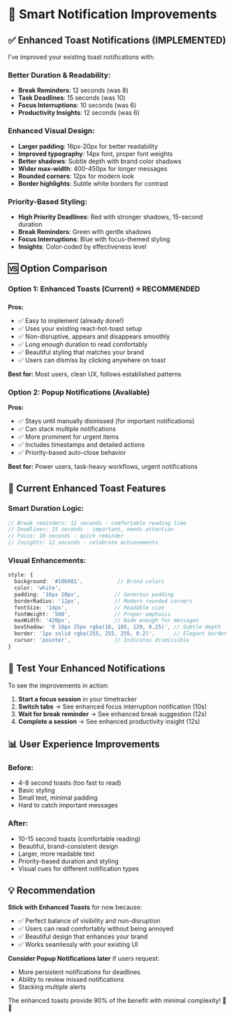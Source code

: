# 🔔 Smart Notification Improvements

## ✅ **Enhanced Toast Notifications (IMPLEMENTED)**

I've improved your existing toast notifications with:

### **Better Duration & Readability:**

- **Break Reminders**: 12 seconds (was 8)
- **Task Deadlines**: 15 seconds (was 10)  
- **Focus Interruptions**: 10 seconds (was 6)
- **Productivity Insights**: 12 seconds (was 6)

### **Enhanced Visual Design:**

- **Larger padding**: 16px-20px for better readability
- **Improved typography**: 14px font, proper font weights
- **Better shadows**: Subtle depth with brand color shadows
- **Wider max-width**: 400-450px for longer messages
- **Rounded corners**: 12px for modern look
- **Border highlights**: Subtle white borders for contrast

### **Priority-Based Styling:**

- **High Priority Deadlines**: Red with stronger shadows, 15-second duration
- **Break Reminders**: Green with gentle shadows
- **Focus Interruptions**: Blue with focus-themed styling
- **Insights**: Color-coded by effectiveness level

## 🆚 **Option Comparison**

### **Option 1: Enhanced Toasts (Current) ⭐ RECOMMENDED**

**Pros:**

- ✅ Easy to implement (already done!)
- ✅ Uses your existing react-hot-toast setup
- ✅ Non-disruptive, appears and disappears smoothly
- ✅ Long enough duration to read comfortably
- ✅ Beautiful styling that matches your brand
- ✅ Users can dismiss by clicking anywhere on toast

**Best for:** Most users, clean UX, follows established patterns

### **Option 2: Popup Notifications (Available)**

**Pros:**

- ✅ Stays until manually dismissed (for important notifications)
- ✅ Can stack multiple notifications
- ✅ More prominent for urgent items
- ✅ Includes timestamps and detailed actions
- ✅ Priority-based auto-close behavior

**Best for:** Power users, task-heavy workflows, urgent notifications

## 🎯 **Current Enhanced Toast Features**

### **Smart Duration Logic:**

```typescript
// Break reminders: 12 seconds - comfortable reading time
// Deadlines: 15 seconds - important, needs attention  
// Focus: 10 seconds - quick reminder
// Insights: 12 seconds - celebrate achievements
```

### **Visual Enhancements:**

```typescript
style: {
  background: '#10b981',           // Brand colors
  color: 'white',
  padding: '16px 20px',           // Generous padding
  borderRadius: '12px',           // Modern rounded corners
  fontSize: '14px',               // Readable size
  fontWeight: '500',              // Proper emphasis
  maxWidth: '420px',              // Wide enough for messages
  boxShadow: '0 10px 25px rgba(16, 185, 129, 0.25)', // Subtle depth
  border: '1px solid rgba(255, 255, 255, 0.2)',      // Elegant border
  cursor: 'pointer',              // Indicates dismissible
}
```

## 🚀 **Test Your Enhanced Notifications**

To see the improvements in action:

1. **Start a focus session** in your timetracker
2. **Switch tabs** → See enhanced focus interruption notification (10s)
3. **Wait for break reminder** → See enhanced break suggestion (12s)
4. **Complete a session** → See enhanced productivity insight (12s)

## 📊 **User Experience Improvements**

### **Before:**

- 4-8 second toasts (too fast to read)
- Basic styling
- Small text, minimal padding
- Hard to catch important messages

### **After:**

- 10-15 second toasts (comfortable reading)
- Beautiful, brand-consistent design
- Larger, more readable text
- Priority-based duration and styling
- Visual cues for different notification types

## 💡 **Recommendation**

**Stick with Enhanced Toasts** for now because:

- ✅ Perfect balance of visibility and non-disruption
- ✅ Users can read comfortably without being annoyed
- ✅ Beautiful design that enhances your brand
- ✅ Works seamlessly with your existing UI

**Consider Popup Notifications later** if users request:

- More persistent notifications for deadlines
- Ability to review missed notifications
- Stacking multiple alerts

The enhanced toasts provide 90% of the benefit with minimal complexity! 🎨✨

